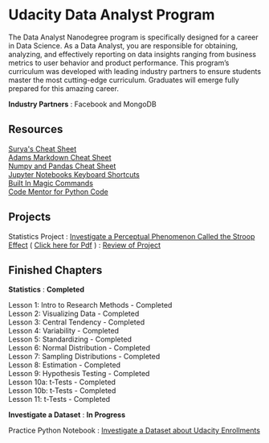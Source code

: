 # Udacity Data Analyst Program

The Data Analyst Nanodegree program is specifically designed for a career in Data Science. As a Data Analyst, you are responsible for obtaining, analyzing, and effectively reporting on data insights ranging from business metrics to user behavior and product performance. This program’s curriculum was developed with leading industry partners to ensure students master the most cutting-edge curriculum. Graduates will emerge fully prepared for this amazing career.

**Industry Partners** : Facebook and MongoDB

## Resources 

[Surya's Cheat Sheet](https://github.com/Suryak1986/Udacity-Data-Analyst/blob/master/conda_cheatsheet.md)  
[Adams Markdown Cheat Sheet](https://github.com/adam-p/markdown-here/wiki/Markdown-Cheatsheet)  
[Numpy and Pandas Cheat Sheet](https://github.com/Suryak1986/Udacity-Data-Analyst/blob/master/numpy_pandas_cheatsheet.pdf)  
[Jupyter Notebooks Keyboard Shortcuts](https://github.com/Suryak1986/Udacity-Data-Analyst/blob/master/keyboard-shortcuts.ipynb)  
[Built In Magic Commands](http://ipython.readthedocs.io/en/stable/interactive/magics.html)  
[Code Mentor for Python Code](https://www.codementor.io/sheena/python-generators-and-iterators-du1082iua)

## Projects 

Statistics Project : [Investigate a Perceptual Phenomenon Called the Stroop Effect](https://github.com/Suryak1986/Udacity-Data-Analyst/blob/master/stroop-effect.md) ( [Click here for Pdf](https://github.com/Suryak1986/Udacity-Data-Analyst/blob/master/Stroop_Effct.pdf) )  : [Review of Project](https://github.com/Suryak1986/Udacity-Data-Analyst/blob/master/P1_Review) 
  
## Finished Chapters

**Statistics** : **Completed**  
  
Lesson 1: Intro to Research Methods - Completed  
Lesson 2: Visualizing Data - Completed  
Lesson 3: Central Tendency - Completed  
Lesson 4: Variability - Completed  
Lesson 5: Standardizing - Completed  
Lesson 6: Normal Distribution - Completed  
Lesson 7: Sampling Distributions - Completed  
Lesson 8: Estimation - Completed  
Lesson 9: Hypothesis Testing - Completed  
Lesson 10a: t-Tests - Completed  
Lesson 10b: t-Tests - Completed  
Lesson 11: t-Tests - Completed  

**Investigate a Dataset** : **In Progress**  

Practice Python Notebook : [Investigate a Dataset about Udacity Enrollments](https://github.com/Suryak1986/Udacity-Data-Analyst/blob/master/L1_Starter_Code.ipynb)

